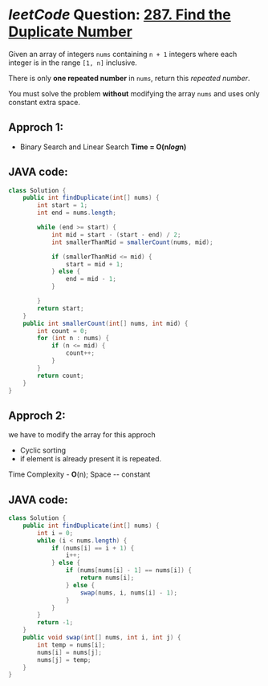 # _leetCode_ Question: [287. Find the Duplicate Number](https://leetcode.com/problems/find-the-duplicate-number/)

Given an array of integers `nums` containing `n + 1` integers where each integer is in the range `[1, n]` inclusive.

There is only **one repeated number** in `nums`, return this _repeated number_.

You must solve the problem **without** modifying the array `nums` and uses only constant extra space.

## Approch 1:

- Binary Search and Linear Search **Time = O(n*log*n)**

## JAVA code:

```JAVA
class Solution {
    public int findDuplicate(int[] nums) {
        int start = 1;
        int end = nums.length;

        while (end >= start) {
            int mid = start - (start - end) / 2;
            int smallerThanMid = smallerCount(nums, mid);

            if (smallerThanMid <= mid) {
                start = mid + 1;
            } else {
                end = mid - 1;
            }

        }
        return start;
    }
    public int smallerCount(int[] nums, int mid) {
        int count = 0;
        for (int n : nums) {
            if (n <= mid) {
                count++;
            }
        }
        return count;
    }
}
```

## Approch 2:

we have to modify the array for this approch

- Cyclic sorting
- if element is already present it is repeated.

Time Complexity - **O**(n);
Space -- constant

## JAVA code:

```JAVA
class Solution {
    public int findDuplicate(int[] nums) {
        int i = 0;
        while (i < nums.length) {
            if (nums[i] == i + 1) {
                i++;
            } else {
                if (nums[nums[i] - 1] == nums[i]) {
                    return nums[i];
                } else {
                    swap(nums, i, nums[i] - 1);
                }
            }
        }
        return -1;
    }
    public void swap(int[] nums, int i, int j) {
        int temp = nums[i];
        nums[i] = nums[j];
        nums[j] = temp;
    }
}
```
